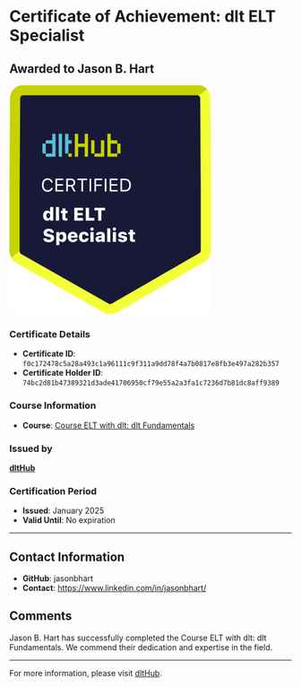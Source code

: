 
# Certificate of Achievement: dlt ELT Specialist

## Awarded to **Jason B. Hart**

![Course Image](../badges/dlt_ELT_specialist.png)

### Certificate Details
- **Certificate ID**: `f0c172478c5a28a493c1a96111c9f311a9dd78f4a7b0817e8fb3e497a282b357`
- **Certificate Holder ID**: `74bc2d81b47389321d3ade41706950cf79e55a2a3fa1c7236d7b81dc8aff9389`

### Course Information
- **Course**: [Course ELT with dlt: dlt Fundamentals](https://github.com/dlt-hub/dlthub-education/tree/main/courses/dlt_fundamentals_dec_2024)

### Issued by
[**dltHub**](https://dlthub.com/) 

### Certification Period
- **Issued**: January 2025
- **Valid Until**: No expiration

---

## Contact Information
- **GitHub**: jasonbhart
- **Contact**: https://www.linkedin.com/in/jasonbhart/

## Comments
Jason B. Hart has successfully completed the Course ELT with dlt: dlt Fundamentals. We commend their dedication and expertise in the field.

---

For more information, please visit [dltHub](https://dlthub.com/).
    